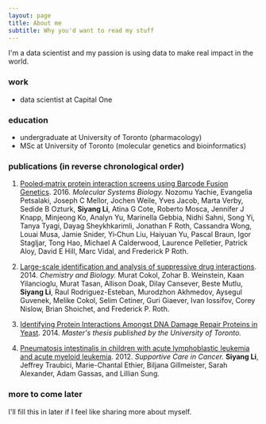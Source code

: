 ```yaml
---
layout: page
title: About me
subtitle: Why you'd want to read my stuff
---
```


I'm a data scientist and my passion is using data to make real impact in the world.


### work

- data scientist at Capital One

### education

- undergraduate at University of Toronto (pharmacology)
- MSc at University of Toronto (molecular genetics and bioinformatics)

### publications (in reverse chronological order)


1. [Pooled‐matrix protein interaction screens using Barcode Fusion Genetics](http://msb.embopress.org/content/12/4/863). 2016. *Molecular Systems Biology.* Nozomu Yachie, Evangelia Petsalaki, Joseph C Mellor, Jochen Weile, Yves Jacob, Marta Verby, Sedide B Ozturk, **Siyang Li**, Atina G Cote, Roberto Mosca, Jennifer J Knapp, Minjeong Ko, Analyn Yu, Marinella Gebbia, Nidhi Sahni, Song Yi, Tanya Tyagi, Dayag Sheykhkarimli, Jonathan F Roth, Cassandra Wong, Louai Musa, Jamie Snider, Yi‐Chun Liu, Haiyuan Yu, Pascal Braun, Igor Stagljar, Tong Hao, Michael A Calderwood, Laurence Pelletier, Patrick Aloy, David E Hill, Marc Vidal, and Frederick P Roth.

2. [Large-scale identification and analysis of suppressive drug interactions](https://www.ncbi.nlm.nih.gov/pmc/articles/PMC4281482/). 2014. *Chemistry and Biology.* Murat Cokol, Zohar B. Weinstein, Kaan Yilancioglu, Murat Tasan, Allison Doak, Dilay Cansever, Beste Mutlu, **Siyang Li**, Raul Rodriguez-Esteban, Murodzhon Akhmedov, Aysegul Guvenek, Melike Cokol, Selim Cetiner, Guri Giaever, Ivan Iossifov, Corey Nislow, Brian Shoichet, and Frederick P. Roth.

3. [Identifying Protein Interactions Amongst DNA Damage Repair Proteins in Yeast](https://github.com/sssssli/sssssli.github.io/blob/master/img/Li-thesis-2014.pdf). 2014. *Master's thesis published by the University of Toronto.* 

4. [Pneumatosis intestinalis in children with acute lymphoblastic leukemia and acute myeloid leukemia](http://link.springer.com/article/10.1007%2Fs00520-011-1088-x). 2012. *Supportive Care in Cancer.* **Siyang Li**, Jeffrey Traubici, Marie-Chantal Ethier, Biljana Gillmeister, Sarah Alexander, Adam Gassas, and Lillian Sung.


### more to come later
I'll fill this in later if I feel like sharing more about myself.
